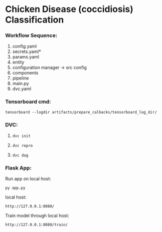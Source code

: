 # Chicken Disease (coccidiosis) Classification

### Workflow Sequence:

1. config.yaml
2. secrets.yaml*
3. params.yaml
4. entity
5. configuration manager -> src config
6. components
7. pipeline
8. main.py
9. dvc.yaml

### Tensorboard cmd:

```
tensorboard --logdir artifacts/prepare_calbacks/tensorboard_log_dir/
```

### DVC:

1. ```
   dvc init
   ```
2. ```
   dvc repro
   ```
3. ```
   dvc dag
   ```

### Flask App:

Run app on local host:

```
py app.py
```

local host:

```
http://127.0.0.1:8080/
```

Train model through local host:

```
http://127.0.0.1:8080/train/
```
